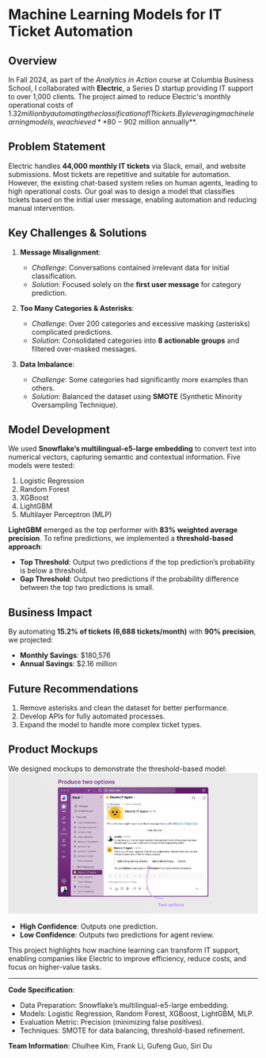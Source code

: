 # Machine Learning Models for IT Ticket Automation

## Overview
In Fall 2024, as part of the *Analytics in Action* course at Columbia Business School, I collaborated with **Electric**, a Series D startup providing IT support to over 1,000 clients. The project aimed to reduce Electric's monthly operational costs of $1.32 million by automating the classification of IT tickets. By leveraging machine learning models, we achieved **80-90% accuracy** in predicting automatable tickets, saving an estimated **$2 million annually**.

## Problem Statement
Electric handles **44,000 monthly IT tickets** via Slack, email, and website submissions. Most tickets are repetitive and suitable for automation. However, the existing chat-based system relies on human agents, leading to high operational costs. Our goal was to design a model that classifies tickets based on the initial user message, enabling automation and reducing manual intervention.

## Key Challenges & Solutions
1. **Message Misalignment**: 
   - *Challenge*: Conversations contained irrelevant data for initial classification.
   - *Solution*: Focused solely on the **first user message** for category prediction.

2. **Too Many Categories & Asterisks**:
   - *Challenge*: Over 200 categories and excessive masking (asterisks) complicated predictions.
   - *Solution*: Consolidated categories into **8 actionable groups** and filtered over-masked messages.

3. **Data Imbalance**:
   - *Challenge*: Some categories had significantly more examples than others.
   - *Solution*: Balanced the dataset using **SMOTE** (Synthetic Minority Oversampling Technique).

## Model Development
We used **Snowflake’s multilingual-e5-large embedding** to convert text into numerical vectors, capturing semantic and contextual information. Five models were tested:
1. Logistic Regression
2. Random Forest
3. XGBoost
4. LightGBM
5. Multilayer Perceptron (MLP)

**LightGBM** emerged as the top performer with **83% weighted average precision**. To refine predictions, we implemented a **threshold-based approach**:
- **Top Threshold**: Output two predictions if the top prediction’s probability is below a threshold.
- **Gap Threshold**: Output two predictions if the probability difference between the top two predictions is small.

## Business Impact
By automating **15.2% of tickets (6,688 tickets/month)** with **90% precision**, we projected:
- **Monthly Savings**: $180,576
- **Annual Savings**: $2.16 million

## Future Recommendations
1. Remove asterisks and clean the dataset for better performance.
2. Develop APIs for fully automated processes.
3. Expand the model to handle more complex ticket types.

## Product Mockups
We designed mockups to demonstrate the threshold-based model:
![alt text](https://github.com/heysiridu/Electric_LLM_and_MachineLearning/blob/main/ProductMockup/Frame%20139.jpg)
- **High Confidence**: Outputs one prediction.
- **Low Confidence**: Outputs two predictions for agent review.

This project highlights how machine learning can transform IT support, enabling companies like Electric to improve efficiency, reduce costs, and focus on higher-value tasks.

---

**Code Specification**:
- Data Preparation: Snowflake’s multilingual-e5-large embedding.
- Models: Logistic Regression, Random Forest, XGBoost, LightGBM, MLP.
- Evaluation Metric: Precision (minimizing false positives).
- Techniques: SMOTE for data balancing, threshold-based refinement.

**Team Information**:
Chulhee Kim, Frank Li, Gufeng Guo, Siri Du
